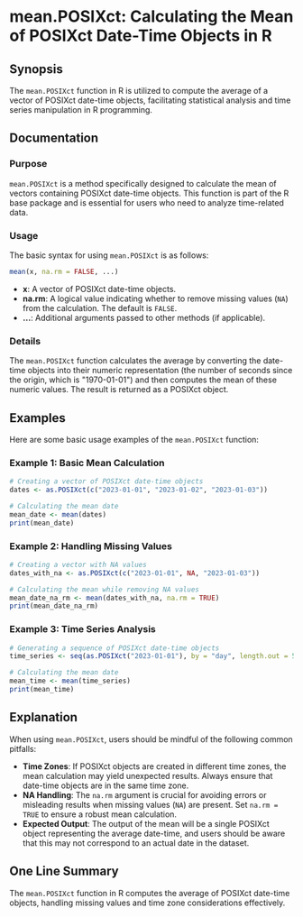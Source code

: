 <!--
Meta Description: # mean.POSIXct: Calculating the Mean of POSIXct Date-Time Objects in R ## Synopsis The `mean.POSIXct` function in R is utilized to compute the average...
Meta Keywords: mean, posixct, time, date, objects
-->

# mean.POSIXct: Calculating the Mean of POSIXct Date-Time Objects in R

## Synopsis
The `mean.POSIXct` function in R is utilized to compute the average of a vector of POSIXct date-time objects, facilitating statistical analysis and time series manipulation in R programming.

## Documentation
### Purpose
`mean.POSIXct` is a method specifically designed to calculate the mean of vectors containing POSIXct date-time objects. This function is part of the R base package and is essential for users who need to analyze time-related data.

### Usage
The basic syntax for using `mean.POSIXct` is as follows:

```R
mean(x, na.rm = FALSE, ...)
```

- **x**: A vector of POSIXct date-time objects.
- **na.rm**: A logical value indicating whether to remove missing values (`NA`) from the calculation. The default is `FALSE`.
- **...**: Additional arguments passed to other methods (if applicable).

### Details
The `mean.POSIXct` function calculates the average by converting the date-time objects into their numeric representation (the number of seconds since the origin, which is "1970-01-01") and then computes the mean of these numeric values. The result is returned as a POSIXct object.

## Examples
Here are some basic usage examples of the `mean.POSIXct` function:

### Example 1: Basic Mean Calculation
```R
# Creating a vector of POSIXct date-time objects
dates <- as.POSIXct(c("2023-01-01", "2023-01-02", "2023-01-03"))

# Calculating the mean date
mean_date <- mean(dates)
print(mean_date)
```

### Example 2: Handling Missing Values
```R
# Creating a vector with NA values
dates_with_na <- as.POSIXct(c("2023-01-01", NA, "2023-01-03"))

# Calculating the mean while removing NA values
mean_date_na_rm <- mean(dates_with_na, na.rm = TRUE)
print(mean_date_na_rm)
```

### Example 3: Time Series Analysis
```R
# Generating a sequence of POSIXct date-time objects
time_series <- seq(as.POSIXct("2023-01-01"), by = "day", length.out = 5)

# Calculating the mean date
mean_time <- mean(time_series)
print(mean_time)
```

## Explanation
When using `mean.POSIXct`, users should be mindful of the following common pitfalls:

- **Time Zones**: If POSIXct objects are created in different time zones, the mean calculation may yield unexpected results. Always ensure that date-time objects are in the same time zone.
- **NA Handling**: The `na.rm` argument is crucial for avoiding errors or misleading results when missing values (`NA`) are present. Set `na.rm = TRUE` to ensure a robust mean calculation.
- **Expected Output**: The output of the mean will be a single POSIXct object representing the average date-time, and users should be aware that this may not correspond to an actual date in the dataset.

## One Line Summary
The `mean.POSIXct` function in R computes the average of POSIXct date-time objects, handling missing values and time zone considerations effectively.